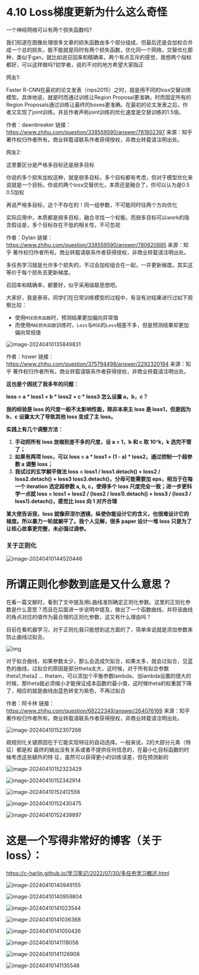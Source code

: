 # 4.10 Loss梯度更新为什么这么奇怪



一个神经网络可以有两个损失函数吗?

我们知道在图像处理很多文章的损失函数由多个部分组成，但最后还是会加权合并成一个总的损失，能不能就是同时有两个损失函数，优化同一个网络，交替优化那种，类似于gan，就比如说召回率和精确率，两个有点互斥的感觉，我想两个指标都好，可以这样做吗?初学者，说的不对的地方希望大家指正



网友1:

Faster R-CNN在最初的论文发表（nips2015）之时，就是用不同的loss交替训练模型。具体地说，就是时而通过训练让Region Proposal更准确，时而固定所有的Region Proposals通过训练让最终的boxes更准确。在最初的论文发表之后，作者又实现了joint训练。并且作者声称joint训练的优化速度是交替训练的1.5倍。

作者：dawnbreaker
链接：https://www.zhihu.com/question/338559590/answer/781802397
来源：知乎
著作权归作者所有。商业转载请联系作者获得授权，非商业转载请注明出处。



网友2:

这里要区分是严格多目标还是弱多目标

你说的多个损失加权这种，就是弱多目标，多个目标都有考虑，但对于模型优化来说就是一个目标。你说的两个loss交替优化，本质还是融合了，你可以认为是0.5 0.5加权

再说严格多目标，这个不存在的！同一组参数，不可能同时往两个方向优化

实际应用中，本质都是弱多目标，融合寻找一个权衡。而弱多目标可以work的隐含假设是，多个目标存在不低的相关性，不可忽视

作者：Dylan
链接：https://www.zhihu.com/question/338559590/answer/780820885
来源：知乎
著作权归作者所有。商业转载请联系作者获得授权，非商业转载请注明出处。



多任务学习就是允许多个损失的，不过会加权组合在一起，一并更新梯度。其实这等价于每个损失去更新梯度。

召回率和精确率，都要好，似乎采用级联思想吧。





大家好，我是泰哥。同学们在日常训练模型的过程中，有没有对结果进行过如下观察比较：

- 使用`MSE损失函数`时，预测结果更加偏向异常值
- 而使用`MAE损失函数`训练时，`Loss`与`MSE`的`Loss`相差不多，但是预测结果却更加偏向常规值





![image-20240410135849831](./assets/image-20240410135849831.png)











作者：hzwer
链接：https://www.zhihu.com/question/375794498/answer/2292320194
来源：知乎
著作权归作者所有。商业转载请联系作者获得授权，非商业转载请注明出处。





**这也是个困扰了我多年的问题：**

**loss = a * loss1 + b * loss2 + c * loss3 怎么设置 a，b，c？**

**我的经验是 loss 的尺度一般不太影响性能，除非本来主 loss 是 loss1，但是因为 b，c 设置太大了导致其他 loss 变成了主 loss。**

**实践上有几个调整方法：**

1. **手动把所有 loss 放缩到差不多的尺度，设 a = 1，b 和 c 取 10^k，k 选完不管了；**
2. **如果有两项 loss，可以 loss = a * loss1 + (1 - a) * loss2，通过控制一个超参数 a 调整 loss；**
3. **我试过的玄学躺平做法 loss = loss1 / loss1.detach() + loss2 / loss2.detach() + loss3 loss3.detach()，分母可能需要加 eps，相当于在每一个 iteration 选定超参数 a, b, c，使得多个 loss 尺度完全一致；进一步更科学一点就 loss = loss1 + loss2 / (loss2 / loss1).detach() + loss3 / (loss3 / loss1).detach()，感觉比 loss 向 1 对齐合理**

**某大佬告诉我，loss 就像菲涅尔透镜，纵使你能设计它的含义，也很难设计它的梯度。所以暴力一轮就躺平了。我个人见解，很多 paper 设计一堆 loss 只是为了让核心故事更完整，未必强过调参。**







### 关于正则化

![image-20240410144520446](./assets/image-20240410144520446.png)



# 所谓正则化参数到底是又什么意思？

在看一篇文献时，看到了文中提及用L曲线准则确定正则化参数。这里的正则化参数是什么意思？而且在后面进一步说明中提及，做出了一个函数曲线，并将该曲线的角点对应的值作为最合理的正则化参数，这又有什么理由吗？



目前在看机器学习，对于正则化我只能想到这方面的了，简单来说就是添加参数来防止曲线过拟合。

![img](./assets/v2-40a9f9b4aaf3f51f6174463ebda9366b_1440w.jpg)

对于拟合曲线，如果参数太少，那么会造成欠拟合，如果太多，就会过拟合，见蓝色的曲线，过拟合的原因是部分theta太大，这时候，对于所有拟合参数theta1,theta2 ... thetam，可以添加个平衡参数lambda，当lambda设置的很大的时候，那theta就必须缩小才能保证成本函数的最小值，这时候theta的权重就下降了，相应的就是曲线由蓝色转变为紫色，不再过拟合

作者：阿卡林
链接：https://www.zhihu.com/question/68222349/answer/264076169
来源：知乎
著作权归作者所有。商业转载请联系作者获得授权，非商业转载请注明出处。





![image-20240410152307266](./assets/image-20240410152307266.png)

疏规则化关键原因在于它能实现特征的自动选择。一般来说，2的大部分元素（特征）都是和 最终的输出没有关系或者不提供任何信息的，在最小化目标函数的时候考虑这些額外的特 征，虽然可以获得更小的训练误差，但在预测新的

![image-20240410152323429](./assets/image-20240410152323429.png)

![image-20240410152342914](./assets/image-20240410152342914.png)

![image-20240410152412556](./assets/image-20240410152412556.png)





![image-20240410152430475](./assets/image-20240410152430475.png)

![image-20240410152439897](./assets/image-20240410152439897.png)

















# 这是一个写得非常好的博客（关于loss）：

https://c-harlin.github.io/学习笔记/2022/07/30/多任务学习概述.html

![image-20240410140949155](./assets/image-20240410140949155.png)

![image-20240410140959804](./assets/image-20240410140959804.png)

![image-20240410141023544](./assets/image-20240410141023544.png)

![image-20240410141036368](./assets/image-20240410141036368.png)

![image-20240410141050426](./assets/image-20240410141100005.png)

![image-20240410141118058](./assets/image-20240410141118058.png)

![image-20240410141126908](./assets/image-20240410141126908.png)

![image-20240410141135548](./assets/image-20240410141135548.png)







